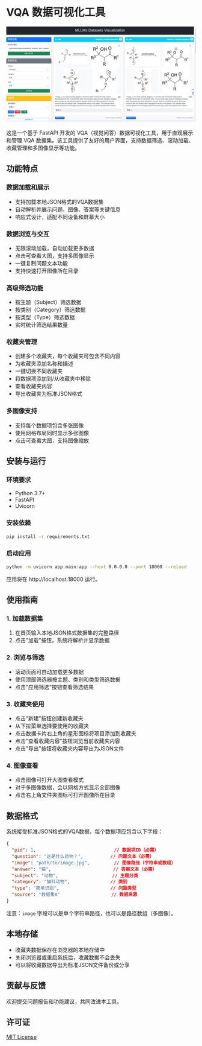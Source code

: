 # VQA 数据可视化工具

![alt text](assets/demo.png)

这是一个基于 FastAPI 开发的 VQA（视觉问答）数据可视化工具，用于直观展示和管理 VQA 数据集。该工具提供了友好的用户界面，支持数据筛选、滚动加载、收藏管理和多图像显示等功能。

## 功能特点

### 数据加载和展示
- 支持加载本地JSON格式的VQA数据集
- 自动解析并展示问题、图像、答案等关键信息
- 响应式设计，适配不同设备和屏幕大小

### 数据浏览与交互
- 无限滚动加载，自动加载更多数据
- 点击可查看大图，支持多图像显示
- 一键复制问题文本功能
- 支持快速打开图像所在目录

### 高级筛选功能
- 按主题（Subject）筛选数据
- 按类别（Category）筛选数据
- 按类型（Type）筛选数据
- 实时统计筛选结果数量

### 收藏夹管理
- 创建多个收藏夹，每个收藏夹可包含不同内容
- 为收藏夹添加名称和描述
- 一键切换不同收藏夹
- 将数据项添加到/从收藏夹中移除
- 查看收藏夹内容
- 导出收藏夹为标准JSON格式

### 多图像支持
- 支持每个数据项包含多张图像
- 使用网格布局同时显示多张图像
- 点击可查看大图，支持图像缩放

## 安装与运行

### 环境要求
- Python 3.7+
- FastAPI
- Uvicorn

### 安装依赖
```bash
pip install -r requirements.txt
```

### 启动应用
```bash
python -m uvicorn app.main:app --host 0.0.0.0 --port 18000 --reload
```

应用将在 http://localhost:18000 运行。

## 使用指南

### 1. 加载数据集
1. 在首页输入本地JSON格式数据集的完整路径
2. 点击"加载"按钮，系统将解析并显示数据

### 2. 浏览与筛选
- 滚动页面可自动加载更多数据
- 使用顶部筛选器按主题、类别和类型筛选数据
- 点击"应用筛选"按钮查看筛选结果

### 3. 收藏夹使用
- 点击"新建"按钮创建新收藏夹
- 从下拉菜单选择要使用的收藏夹
- 点击数据卡片右上角的星形图标将项目添加到收藏夹
- 点击"查看收藏内容"按钮浏览当前收藏夹内容
- 点击"导出"按钮将收藏夹内容导出为JSON文件

### 4. 图像查看
- 点击图像可打开大图查看模式
- 对于多图像数据，会以网格方式显示全部图像
- 点击右上角文件夹图标可打开图像所在目录

## 数据格式

系统接受标准JSON格式的VQA数据，每个数据项应包含以下字段：

```json
{
  "pid": 1,                             // 数据项ID（必需）
  "question": "这是什么动物？",          // 问题文本（必需）
  "image": "path/to/image.jpg",         // 图像路径（字符串或数组）
  "answer": "猫",                       // 答案文本（必需）
  "subject": "动物",                    // 主题分类
  "category": "猫科动物",               // 类别
  "type": "简单识别",                   // 问题类型
  "source": "数据集A"                   // 数据来源
}
```

注意：`image` 字段可以是单个字符串路径，也可以是路径数组（多图像）。

## 本地存储
- 收藏夹数据保存在浏览器的本地存储中
- 关闭浏览器或重启系统后，收藏数据不会丢失
- 可以将收藏数据导出为标准JSON文件备份或分享

## 贡献与反馈

欢迎提交问题报告和功能建议，共同改进本工具。

## 许可证

[MIT License](LICENSE) 